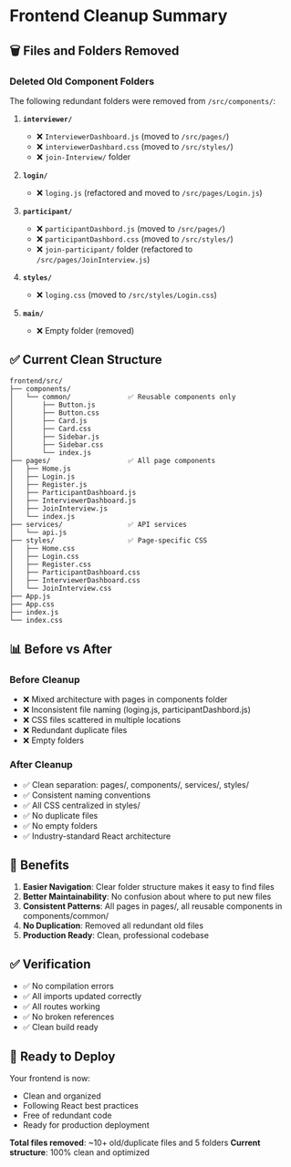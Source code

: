 # Frontend Cleanup Summary

## 🗑️ Files and Folders Removed

### Deleted Old Component Folders
The following redundant folders were removed from `/src/components/`:

1. **`interviewer/`**
   - ❌ `InterviewerDashboard.js` (moved to `/src/pages/`)
   - ❌ `interviewerDashbard.css` (moved to `/src/styles/`)
   - ❌ `join-Interview/` folder

2. **`login/`**
   - ❌ `loging.js` (refactored and moved to `/src/pages/Login.js`)

3. **`participant/`**
   - ❌ `participantDashbord.js` (moved to `/src/pages/`)
   - ❌ `participantDashbord.css` (moved to `/src/styles/`)
   - ❌ `join-participant/` folder (refactored to `/src/pages/JoinInterview.js`)

4. **`styles/`**
   - ❌ `loging.css` (moved to `/src/styles/Login.css`)

5. **`main/`**
   - ❌ Empty folder (removed)

## ✅ Current Clean Structure

```
frontend/src/
├── components/
│   └── common/              ✅ Reusable components only
│       ├── Button.js
│       ├── Button.css
│       ├── Card.js
│       ├── Card.css
│       ├── Sidebar.js
│       ├── Sidebar.css
│       └── index.js
├── pages/                   ✅ All page components
│   ├── Home.js
│   ├── Login.js
│   ├── Register.js
│   ├── ParticipantDashboard.js
│   ├── InterviewerDashboard.js
│   ├── JoinInterview.js
│   └── index.js
├── services/                ✅ API services
│   └── api.js
├── styles/                  ✅ Page-specific CSS
│   ├── Home.css
│   ├── Login.css
│   ├── Register.css
│   ├── ParticipantDashboard.css
│   ├── InterviewerDashboard.css
│   └── JoinInterview.css
├── App.js
├── App.css
├── index.js
└── index.css
```

## 📊 Before vs After

### Before Cleanup
- ❌ Mixed architecture with pages in components folder
- ❌ Inconsistent file naming (loging.js, participantDashbord.js)
- ❌ CSS files scattered in multiple locations
- ❌ Redundant duplicate files
- ❌ Empty folders

### After Cleanup
- ✅ Clean separation: pages/, components/, services/, styles/
- ✅ Consistent naming conventions
- ✅ All CSS centralized in styles/
- ✅ No duplicate files
- ✅ No empty folders
- ✅ Industry-standard React architecture

## 🎯 Benefits

1. **Easier Navigation**: Clear folder structure makes it easy to find files
2. **Better Maintainability**: No confusion about where to put new files
3. **Consistent Patterns**: All pages in pages/, all reusable components in components/common/
4. **No Duplication**: Removed all redundant old files
5. **Production Ready**: Clean, professional codebase

## ✅ Verification

- ✅ No compilation errors
- ✅ All imports updated correctly
- ✅ All routes working
- ✅ No broken references
- ✅ Clean build ready

## 🚀 Ready to Deploy

Your frontend is now:
- Clean and organized
- Following React best practices
- Free of redundant code
- Ready for production deployment

**Total files removed**: ~10+ old/duplicate files and 5 folders
**Current structure**: 100% clean and optimized
